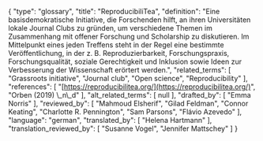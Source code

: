 {
    "type": "glossary",
    "title": "ReproducibiliTea",
    "definition": "Eine basisdemokratische Initiative, die Forschenden hilft, an ihren Universitäten lokale Journal Clubs zu gründen, um verschiedene Themen im Zusammenhang mit offener Forschung und Scholarship zu diskutieren. Im Mittelpunkt eines jeden Treffens steht in der Regel eine bestimmte Veröffentlichung, in der z. B. Reproduzierbarkeit, Forschungspraxis, Forschungsqualität, soziale Gerechtigkeit und Inklusion sowie Ideen zur Verbesserung der Wissenschaft erörtert werden.",
    "related_terms": [
        "Grassroots initiative",
        "Journal club",
        "Open science",
        "Reproducibility"
    ],
    "references": [
        "[https://reproducibilitea.org/](https://reproducibilitea.org/)",
        "Orben (2019) \\_n\\_d"
    ],
    "alt_related_terms": [
        null
    ],
    "drafted_by": [
        "Emma Norris"
    ],
    "reviewed_by": [
        "Mahmoud Elsherif",
        "Gilad Feldman",
        "Connor Keating",
        "Charlotte R. Pennington",
        "Sam Parsons",
        "Flávio Azevedo"
    ],
    "language": "german",
    "translated_by": [
        "Helena Hartmann"
    ],
    "translation_reviewed_by": [
        "Susanne Vogel",
        "Jennifer Mattschey"
    ]
}